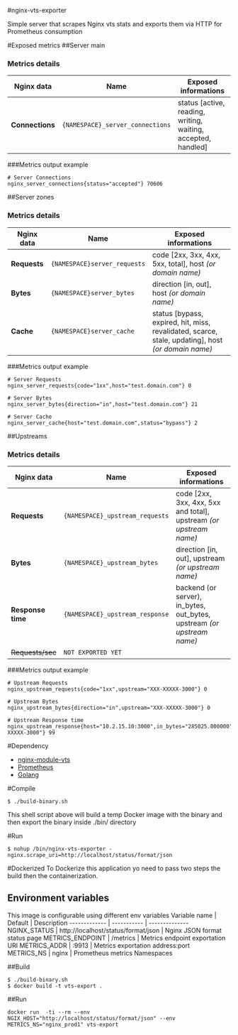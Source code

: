 #nginx-vts-exporter

Simple server that scrapes Nginx vts stats and exports them via HTTP for Prometheus consumption

#Exposed metrics
##Server main
### Metrics details
Nginx data         | Name                            | Exposed informations     
------------------ | ------------------------------- | ------------------------
 **Connections**   | `{NAMESPACE}_server_connections`| status [active, reading, writing, waiting, accepted, handled]

###Metrics output example
```
# Server Connections
nginx_server_connections{status="accepted"} 70606
```

##Server zones
### Metrics details
Nginx data         | Name                            | Exposed informations     
------------------ | ------------------------------- | ------------------------
 **Requests**      | `{NAMESPACE}server_requests`    | code [2xx, 3xx, 4xx, 5xx, total], host _(or domain name)_
 **Bytes**         | `{NAMESPACE}server_bytes`       | direction [in, out], host _(or domain name)_
 **Cache**         | `{NAMESPACE}server_cache`       | status [bypass, expired, hit, miss, revalidated, scarce, stale, updating], host _(or domain name)_

###Metrics output example
```
# Server Requests
nginx_server_requests{code="1xx",host="test.domain.com"} 0

# Server Bytes
nginx_server_bytes{direction="in",host="test.domain.com"} 21

# Server Cache
nginx_server_cache{host="test.domain.com",status="bypass"} 2
```

##Upstreams
### Metrics details
Nginx data         | Name                            | Exposed informations     
------------------ | ------------------------------- | ------------------------
 **Requests**      | `{NAMESPACE}_upstream_requests` | code [2xx, 3xx, 4xx, 5xx and total], upstream _(or upstream name)_
 **Bytes**         | `{NAMESPACE}_upstream_bytes`    | direction [in, out], upstream _(or upstream name)_
 **Response time** | `{NAMESPACE}_upstream_response` | backend (or server), in_bytes, out_bytes, upstream _(or upstream name)_
 ~~Requests/sec~~  | `NOT EXPORTED YET`              |

###Metrics output example
```
# Upstream Requests
nginx_upstream_requests{code="1xx",upstream="XXX-XXXXX-3000"} 0

# Upstream Bytes
nginx_upstream_bytes{direction="in",upstream="XXX-XXXXX-3000"} 0

# Upstream Response time
nginx_upstream_response{host="10.2.15.10:3000",in_bytes="285025.000000",out_bytes="447594.000000",upstream="XXX-XXXXX-3000"} 99
```

#Dependency

* [nginx-module-vts](https://github.com/vozlt/nginx-module-vts)
* [Prometheus](https://prometheus.io/)
* [Golang](https://golang.org/)

#Compile

```
$ ./build-binary.sh
```
This shell script above will build a temp Docker image with the binary and then
export the binary inside ./bin/ directory

#Run

```
$ nohup /bin/nginx-vts-exporter -nginx.scrape_uri=http://localhost/status/format/json
```

#Dockerized
To Dockerize this application yo need to pass two steps the build then the containerization.

## Environment variables
This image is configurable using different env variables
Variable name | Default     | Description
------------- | ----------- | --------------
NGINX_STATUS |  http://localhost/status/format/json | Nginx JSON format status page
METRICS_ENDPOINT | /metrics  | Metrics endpoint exportation URI
METRICS_ADDR | :9913 | Metrics exportation address:port
METRICS_NS | nginx | Prometheus metrics Namespaces


##Build 
```
$ ./build-binary.sh
$ docker build -t vts-export .
```

##Run
```
docker run  -ti --rm --env NGIX_HOST="http://localhost/status/format/json" --env METRICS_NS="nginx_prod1" vts-export

```
